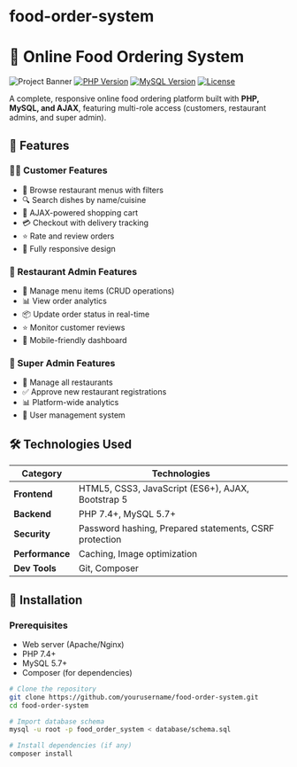 # food-order-system
# 🍔 Online Food Ordering System

![Project Banner](assets/images/banner.png)
[![PHP Version](https://img.shields.io/badge/PHP-7.4%2B-blue)](https://php.net/)
[![MySQL Version](https://img.shields.io/badge/MySQL-5.7%2B-orange)](https://www.mysql.com/)
[![License](https://img.shields.io/badge/License-MIT-green)](LICENSE)

A complete, responsive online food ordering platform built with **PHP, MySQL, and AJAX**, featuring multi-role access (customers, restaurant admins, and super admin).

## 🌟 Features

### 👨‍🍳 Customer Features
- 🏪 Browse restaurant menus with filters
- 🔍 Search dishes by name/cuisine
- 🛒 AJAX-powered shopping cart
- 💳 Checkout with delivery tracking
- ⭐ Rate and review orders
- 📱 Fully responsive design

### 🍕 Restaurant Admin Features
- 📝 Manage menu items (CRUD operations)
- 📊 View order analytics
- 📦 Update order status in real-time
- ⭐ Monitor customer reviews
- 📱 Mobile-friendly dashboard

### 👑 Super Admin Features
- 🏢 Manage all restaurants
- ✅ Approve new restaurant registrations
- 📊 Platform-wide analytics
- 👥 User management system

## 🛠️ Technologies Used

| Category       | Technologies |
|----------------|--------------|
| **Frontend**   | HTML5, CSS3, JavaScript (ES6+), AJAX, Bootstrap 5 |
| **Backend**    | PHP 7.4+, MySQL 5.7+ |
| **Security**   | Password hashing, Prepared statements, CSRF protection |
| **Performance**| Caching, Image optimization |
| **Dev Tools**  | Git, Composer |

## 🚀 Installation

### Prerequisites
- Web server (Apache/Nginx)
- PHP 7.4+
- MySQL 5.7+
- Composer (for dependencies)

```bash
# Clone the repository
git clone https://github.com/yourusername/food-order-system.git
cd food-order-system

# Import database schema
mysql -u root -p food_order_system < database/schema.sql

# Install dependencies (if any)
composer install
